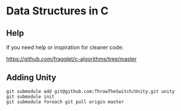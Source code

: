 # Data Structures in C 

## Help 

If you need help or inspiration for cleaner code:

https://github.com/fragglet/c-algorithms/tree/master

## Adding Unity

```
git submodule add git@github.com:ThrowTheSwitch/Unity.git unity
git submodule init
git submodule foreach git pull origin master
```
